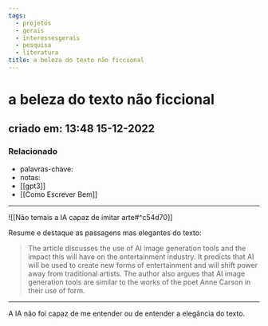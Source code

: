 ```yaml
---
tags:
  - projetos
  - gerais
  - interessesgerais
  - pesquisa
  - literatura
title: a beleza do texto não ficcional
---
```

# a beleza do texto não ficcional
## criado em: 13:48 15-12-2022

### Relacionado
- palavras-chave: 
- notas: 
- [[gpt3]]
- [[Como Escrever Bem]]
---
![[Não temais a IA capaz de imitar arte#^c54d70]]

Resume e destaque as passagens mas elegantes do texto:

>The article discusses the use of AI image generation tools and the impact this will have on the entertainment industry. It predicts that AI will be used to create new forms of entertainment and will shift power away from traditional artists. The author also argues that AI image generation tools are similar to the works of the poet Anne Carson in their use of form.

---
A IA não foi capaz de me entender ou de entender a elegância do texto.